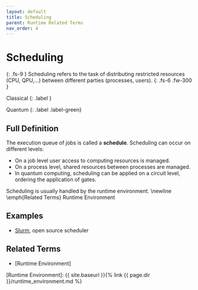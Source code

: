 ```yaml
---
layout: default
title: Scheduling
parent: Runtime Related Terms
nav_order: 4
---
```


# Scheduling
{: .fs-9 }
Scheduling refers to the task of distributing restricted resources (CPU, QPU,...) between different parties (processes, users). 
{: .fs-6 .fw-300 }

Classical
{: .label }

Quantum
{: .label .label-green}

## Full Definition
The execution queue of jobs is called a **schedule**.
Scheduling can occur on different levels:
- On a job level user access to computing resources is managed.
- On a process level, shared resources between processes are managed. 
- In quantum computing, scheduling can be applied on a circuit level, ordering the application of gates. 

Scheduling is usually handled by the runtime environment. \newline \emph{Related Terms} Runtime Environment

## Examples

- [Slurm](https://slurm.schedmd.com/overview.html), open source scheduler

<!-- ## Synonyms

- -->

## Related Terms

- [Runtime Environment]

<!--## Sources
1.  -->

[Runtime Environment]: {{ site.baseurl }}{% link {{ page.dir }}/runtime_environment.md %}

